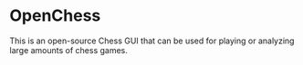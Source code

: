 # OpenChess
This is an open-source Chess GUI that can be used for playing or analyzing large amounts of chess games.
